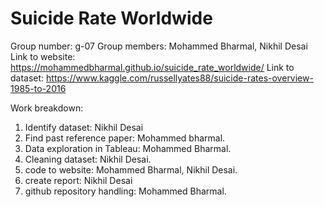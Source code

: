 # Suicide Rate Worldwide

Group number: g-07
Group members: Mohammed Bharmal, Nikhil Desai
Link to website: https://mohammedbharmal.github.io/suicide_rate_worldwide/
Link to dataset: https://www.kaggle.com/russellyates88/suicide-rates-overview-1985-to-2016

Work breakdown:

1. Identify dataset: Nikhil Desai
2. Find past reference paper: Mohammed bharmal.
3. Data exploration in Tableau: Mohammed Bharmal.
4. Cleaning dataset: Nikhil Desai.
5. code to website: Mohammed Bharmal, Nikhil Desai.
6. create report: Nikhil Desai
7. github repository handling: Mohammed Bharmal.
